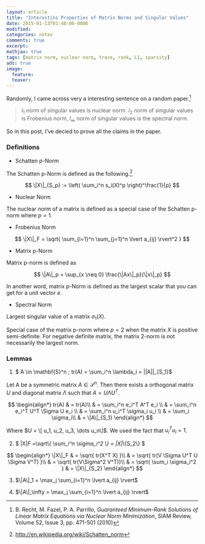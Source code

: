 ```yaml
---
layout: article
title: "Interestins Properties of Matrix Norms and Singular Values"
date: 2015-01-13T01:40:06-0800
modified: 
categories: notes
comments: true
excerpt:
mathjax: true
tags: [matrix norm, nuclear norm, trace, rank, L1, sparsity]
ads: true
image:
  feature:
  teaser:
---
```


Randomly, I came across very a interesting sentence on a random paper.[^1]

> $l_1$ norm of singular values is nuclear norm. $l_2$ norm of singular values is Frobenius norm, $l_\infty$ norm of singular values is the spectral norm.

So in this post, I’ve decied to prove all the claims in the paper.

### Definitions
* Schatten p-Norm

The Schatten p-Norm is defined as the following.[^2]

$$
\|X\|_{S_p} := \left( \sum_i^n s_i(X)^p \right)^\frac{1}{p}
$$

* Nuclear Norm

The nuclear norm of a matrix is defined as a special case of the Schatten p-norm where $p=1$.


* Frobenius Norm

$$
\|X\|_F = \sqrt{ \sum_{i=1}^n \sum_{j=1}^n \lvert a_{ij} \rvert^2 }
$$

* Matrix p-Norm

Matrix p-norm is defined as

$$
\|A\|_p = \sup_{x \neq 0} \frac{\|Ax\|_p}{\|x\|_p}
$$

In another word, matrix p-Norm is defined as the largest scalar that you can get for a unit vector $e$.

* Spectral Norm

Largest singular value of a matrix $\sigma_1(X)$.

Special case of the matrix p-norm where $p=2$ when the matrix $X$ is positive semi-definite. For negative definite matrix, the matrix 2-norm is not necessarily the largest norm.

### Lemmas

1. $ A \in \mathbf{S}^n \; tr(A) = \sum_i^n \lambda_i = \|\|A\|\|_{S_1}$

Let A be a symmetric matrix $A \in \mathcal{S}^{n}$. Then there exists a orthogonal matrix $U$ and diagonal matrix $\Lambda$ such that $A = U \Lambda U^T$. 

$$
\begin{align*}
tr(A) & = tr(A)\\
& = \sum_i^n e_i^T A^T e_i \\
& = \sum_i^n e_i^T U^T \Sigma U e_i \\
& = \sum_i^n u_i^T \sigma_i u_i \\
& = \sum_i \sigma_i\\
& = \|A\|_{S_1}
\end{align*}
$$

Where $U = \[ u_1, u_2, u_3, \dots u_n\]$. We used the fact that $u_i^T u_i = 1$.

2. $ \|X\|_F =\sqrt\\{ \sum_i^n \sigma_i^2 \\} = \|X\|_\\{S_2\\} $

$$
\begin{align*}
\|X\|_F & = \sqrt{ tr(X^T X) }\\
& = \sqrt{ tr(V \Sigma U^T U \Sigma V^T) }\\
& = \sqrt{ tr(V\Sigma^2 V^T)}\\
& = \sqrt{ \sum_i \sigma_i^2 }
& = \|X\|_{S_2}
\end{align*}
$$

3. $\|A\|_1 = \max_j \sum_{i=1}^n \lvert a_{ij} \rvert$



4. $\|A\|_\infty = \max_j \sum_{i=1}^n \lvert a_{ij} \rvert$

[^1]: B. Recht, M. Fazel, P. A. Parrillo, *Guaranteed Minimum-Rank Solutions of Linear Matrix Equations via Nuclear Norm Minimization*, SIAM Review, Volume 52, Issue 3, pp. 471-501 (2010)
[^2]: http://en.wikipedia.org/wiki/Schatten_norm
